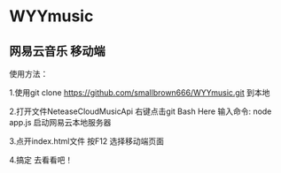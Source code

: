 # WYYmusic
## 网易云音乐   移动端

使用方法：

1.使用git clone https://github.com/smallbrown666/WYYmusic.git 到本地

2.打开文件NeteaseCloudMusicApi  右键点击git Bash Here  输入命令:  node app.js    启动网易云本地服务器

3.点开index.html文件  按F12  选择移动端页面  

4.搞定  去看看吧！





